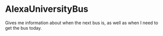 # AlexaUniversityBus
Gives me information about when the next bus is, as well as when I need to get the bus today.

